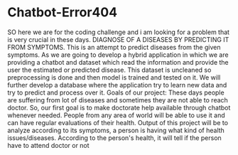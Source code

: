 # Chatbot-Error404
SO here we are for the coding challenge and i am looking for a problem that is very crucial in these days.
DIAGNOSE OF A DISEASES BY PREDICTING IT FROM SYMPTOMS.
This is an attempt to predict diseases from the given symptoms. 
As we are going to develop a hybrid application in which we are providing a chatbot and dataset which read the information and provide the user the estimated or predicted disease. 
This dataset is uncleaned so preprocessing is done and then model is trained and tested on it.
We will further develop a database where the application try to learn new data and try to predict and process over it.
Goals of our project:
These days people are suffering from lot of diseases and sometimes they are not able to reach doctor.
So, our first goal is to make doctorate help available through chatbot whenever needed.
People from any area of world will be able to use it and can have regular evaluations of their health.
Output of this project will be to analyze according to its symptoms, a person is having what kind of health issues/diseases.
According to the person's health, it will tell if the person have to attend doctor or not
